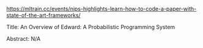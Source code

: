 https://mltrain.cc/events/nips-highlights-learn-how-to-code-a-paper-with-state-of-the-art-frameworks/

Title:
An Overview of Edward: A Probabilistic Programming System

Abstract:
N/A
